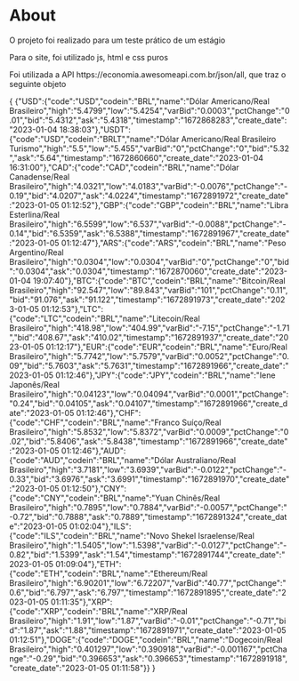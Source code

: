 <h1> About </h1>
<p> O projeto foi realizado para um teste prático de um estágio </p>
<p> Para o site, foi utilizado js, html e css puros </p>

<p> Foi utilizada a API https://economia.awesomeapi.com.br/json/all, que traz o seguinte objeto </p>

{
{"USD":{"code":"USD","codein":"BRL","name":"Dólar Americano/Real Brasileiro","high":"5.4799","low":"5.4254","varBid":"0.0003","pctChange":"0.01","bid":"5.4312","ask":"5.4318","timestamp":"1672868283","create_date":"2023-01-04 18:38:03"},"USDT":{"code":"USD","codein":"BRLT","name":"Dólar Americano/Real Brasileiro Turismo","high":"5.5","low":"5.455","varBid":"0","pctChange":"0","bid":"5.32","ask":"5.64","timestamp":"1672860660","create_date":"2023-01-04 16:31:00"},"CAD":{"code":"CAD","codein":"BRL","name":"Dólar Canadense/Real Brasileiro","high":"4.0321","low":"4.0183","varBid":"-0.0076","pctChange":"-0.19","bid":"4.0207","ask":"4.0224","timestamp":"1672891972","create_date":"2023-01-05 01:12:52"},"GBP":{"code":"GBP","codein":"BRL","name":"Libra Esterlina/Real Brasileiro","high":"6.5599","low":"6.537","varBid":"-0.0088","pctChange":"-0.14","bid":"6.5359","ask":"6.5388","timestamp":"1672891967","create_date":"2023-01-05 01:12:47"},"ARS":{"code":"ARS","codein":"BRL","name":"Peso Argentino/Real Brasileiro","high":"0.0304","low":"0.0304","varBid":"0","pctChange":"0","bid":"0.0304","ask":"0.0304","timestamp":"1672870060","create_date":"2023-01-04 19:07:40"},"BTC":{"code":"BTC","codein":"BRL","name":"Bitcoin/Real Brasileiro","high":"92.547","low":"89.843","varBid":"101","pctChange":"0.11","bid":"91.076","ask":"91.122","timestamp":"1672891973","create_date":"2023-01-05 01:12:53"},"LTC":{"code":"LTC","codein":"BRL","name":"Litecoin/Real Brasileiro","high":"418.98","low":"404.99","varBid":"-7.15","pctChange":"-1.71","bid":"408.67","ask":"410.02","timestamp":"1672891937","create_date":"2023-01-05 01:12:17"},"EUR":{"code":"EUR","codein":"BRL","name":"Euro/Real Brasileiro","high":"5.7742","low":"5.7579","varBid":"0.0052","pctChange":"0.09","bid":"5.7603","ask":"5.7631","timestamp":"1672891966","create_date":"2023-01-05 01:12:46"},"JPY":{"code":"JPY","codein":"BRL","name":"Iene Japonês/Real Brasileiro","high":"0.04123","low":"0.04094","varBid":"0.0001","pctChange":"0.24","bid":"0.04105","ask":"0.04107","timestamp":"1672891966","create_date":"2023-01-05 01:12:46"},"CHF":{"code":"CHF","codein":"BRL","name":"Franco Suíço/Real Brasileiro","high":"5.8532","low":"5.8372","varBid":"0.0009","pctChange":"0.02","bid":"5.8406","ask":"5.8438","timestamp":"1672891966","create_date":"2023-01-05 01:12:46"},"AUD":{"code":"AUD","codein":"BRL","name":"Dólar Australiano/Real Brasileiro","high":"3.7181","low":"3.6939","varBid":"-0.0122","pctChange":"-0.33","bid":"3.6976","ask":"3.6991","timestamp":"1672891970","create_date":"2023-01-05 01:12:50"},"CNY":{"code":"CNY","codein":"BRL","name":"Yuan Chinês/Real Brasileiro","high":"0.7895","low":"0.7884","varBid":"-0.0057","pctChange":"-0.72","bid":"0.7888","ask":"0.7889","timestamp":"1672891324","create_date":"2023-01-05 01:02:04"},"ILS":{"code":"ILS","codein":"BRL","name":"Novo Shekel Israelense/Real Brasileiro","high":"1.5405","low":"1.5398","varBid":"-0.0127","pctChange":"-0.82","bid":"1.5399","ask":"1.54","timestamp":"1672891744","create_date":"2023-01-05 01:09:04"},"ETH":{"code":"ETH","codein":"BRL","name":"Ethereum/Real Brasileiro","high":"6.90201","low":"6.72207","varBid":"40.77","pctChange":"0.6","bid":"6.797","ask":"6.797","timestamp":"1672891895","create_date":"2023-01-05 01:11:35"},"XRP":{"code":"XRP","codein":"BRL","name":"XRP/Real Brasileiro","high":"1.91","low":"1.87","varBid":"-0.01","pctChange":"-0.71","bid":"1.87","ask":"1.88","timestamp":"1672891971","create_date":"2023-01-05 01:12:51"},"DOGE":{"code":"DOGE","codein":"BRL","name":"Dogecoin/Real Brasileiro","high":"0.401297","low":"0.390918","varBid":"-0.001167","pctChange":"-0.29","bid":"0.396653","ask":"0.396653","timestamp":"1672891918","create_date":"2023-01-05 01:11:58"}}
}
